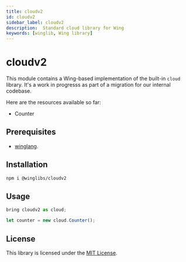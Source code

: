 ```yaml
---
title: cloudv2
id: cloudv2
sidebar_label: cloudv2
description:  Standard cloud library for Wing
keywords: [winglib, Wing library]
---
```

# cloudv2

This module contains a Wing-based implementation of the built-in `cloud` library. It's a work in progresss as part of a migration for our internal codebase.

Here are the resources available so far:
- Counter

## Prerequisites

* [winglang](https://winglang.io).

## Installation

```sh
npm i @winglibs/cloudv2
```

## Usage

```js
bring cloudv2 as cloud;

let counter = new cloud.Counter();
```

## License

This library is licensed under the [MIT License](./LICENSE).

